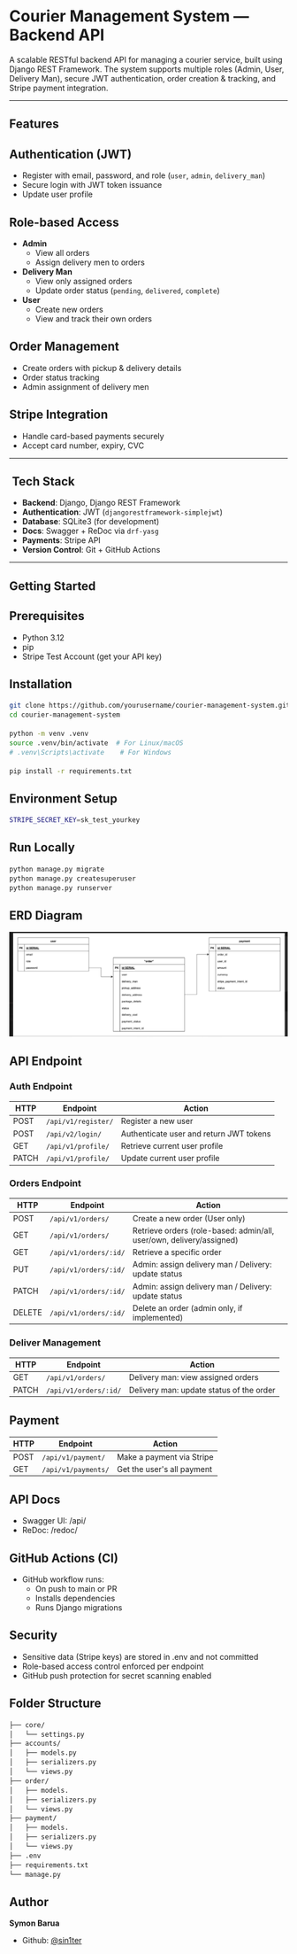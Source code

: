 #  Courier Management System — Backend API

A scalable RESTful backend API for managing a courier service, built using Django REST Framework. The system supports multiple roles (Admin, User, Delivery Man), secure JWT authentication, order creation & tracking, and Stripe payment integration.

---

##  Features

##  Authentication (JWT)
- Register with email, password, and role (`user`, `admin`, `delivery_man`)
- Secure login with JWT token issuance
- Update user profile

##  Role-based Access
- **Admin**
  - View all orders
  - Assign delivery men to orders
- **Delivery Man**
  - View only assigned orders
  - Update order status (`pending`, `delivered`, `complete`)
- **User**
  - Create new orders
  - View and track their own orders

##  Order Management
- Create orders with pickup & delivery details
- Order status tracking
- Admin assignment of delivery men

##  Stripe Integration
- Handle card-based payments securely
- Accept card number, expiry, CVC

---

## ️ Tech Stack

- **Backend**: Django, Django REST Framework
- **Authentication**: JWT (`djangorestframework-simplejwt`)
- **Database**: SQLite3 (for development)
- **Docs**: Swagger + ReDoc via `drf-yasg`
- **Payments**: Stripe API
- **Version Control**: Git + GitHub Actions

---

##  Getting Started

##  Prerequisites

- Python 3.12
- pip
- Stripe Test Account (get your API key)

##  Installation

```bash
git clone https://github.com/yourusername/courier-management-system.git
cd courier-management-system

python -m venv .venv
source .venv/bin/activate  # For Linux/macOS
# .venv\Scripts\activate    # For Windows

pip install -r requirements.txt
```


## Environment Setup
```bash
STRIPE_SECRET_KEY=sk_test_yourkey
```

## Run Locally 
```bash
python manage.py migrate
python manage.py createsuperuser
python manage.py runserver
```

## ERD Diagram
![Farmers Market Finder Demo](image.png)

## API Endpoint
### Auth Endpoint
| HTTP  | Endpoint            | Action                                  |
| ----- |---------------------| --------------------------------------- |
| POST  | `/api/v1/register/` | Register a new user                     |
| POST  | `/api/v2/login/`    | Authenticate user and return JWT tokens |
| GET   | `/api/v1/profile/`  | Retrieve current user profile           |
| PATCH | `/api/v1/profile/`  | Update current user profile             |


### Orders Endpoint
| HTTP   | Endpoint       | Action                                                               |
| ------ | -------------- | -------------------------------------------------------------------- |
| POST   | `/api/v1/orders/`    | Create a new order (User only)                                       |
| GET    | `/api/v1/orders/`    | Retrieve orders (role-based: admin/all, user/own, delivery/assigned) |
| GET    | `/api/v1/orders/:id/` | Retrieve a specific order                                            |
| PUT    | `/api/v1/orders/:id/` | Admin: assign delivery man / Delivery: update status                 |
| PATCH  | `/api/v1/orders/:id/` | Admin: assign delivery man / Delivery: update status                 |
| DELETE | `/api/v1/orders/:id/` | Delete an order (admin only, if implemented)                         |

### Deliver Management
| HTTP  | Endpoint       | Action                                   |
| ----- |----------------| ---------------------------------------- |
| GET   | `/api/v1/orders/`     | Delivery man: view assigned orders       |
| PATCH | `/api/v1/orders/:id/` | Delivery man: update status of the order |

## Payment
| HTTP | Endpoint    | Action                     |
|------|-------------|----------------------------|
| POST | `/api/v1/payment/`  | Make a payment via Stripe  |
| GET  | `/api/v1/payments/` | Get the user's all payment |


## API Docs
- Swagger UI: /api/
- ReDoc: /redoc/

## GitHub Actions (CI)
- GitHub workflow runs:
  - On push to main or PR
  - Installs dependencies
  - Runs Django migrations


## Security
- Sensitive data (Stripe keys) are stored in .env and not committed
- Role-based access control enforced per endpoint
- GitHub push protection for secret scanning enabled


## Folder Structure
```bash
├── core/
│   └── settings.py
├── accounts/
│   ├── models.py       
│   ├── serializers.py
│   └── views.py
├── order/
│   ├── models.
│   ├── serializers.py
│   └── views.py
├── payment/
│   ├── models.
│   ├── serializers.py
│   └── views.py
├── .env
├── requirements.txt
└── manage.py
```

## Author
**Symon Barua**
- Github: [@sin1ter](https://github.com/sin1ter)
